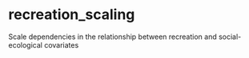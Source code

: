 # recreation_scaling
Scale dependencies in the relationship between recreation and social-ecological covariates

